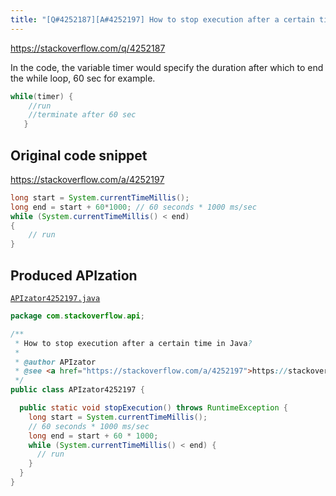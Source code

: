 ```yaml
---
title: "[Q#4252187][A#4252197] How to stop execution after a certain time in Java?"
---
```


https://stackoverflow.com/q/4252187

In the code, the variable timer would specify the duration after which to end the while loop, 60 sec for example.


```java
while(timer) {
    //run
    //terminate after 60 sec
   }
```


## Original code snippet

https://stackoverflow.com/a/4252197



```java
long start = System.currentTimeMillis();
long end = start + 60*1000; // 60 seconds * 1000 ms/sec
while (System.currentTimeMillis() < end)
{
    // run
}
```

## Produced APIzation

[`APIzator4252197.java`](/data/search/java/APIzator4252197.java)

```java
package com.stackoverflow.api;

/**
 * How to stop execution after a certain time in Java?
 *
 * @author APIzator
 * @see <a href="https://stackoverflow.com/a/4252197">https://stackoverflow.com/a/4252197</a>
 */
public class APIzator4252197 {

  public static void stopExecution() throws RuntimeException {
    long start = System.currentTimeMillis();
    // 60 seconds * 1000 ms/sec
    long end = start + 60 * 1000;
    while (System.currentTimeMillis() < end) {
      // run
    }
  }
}
```